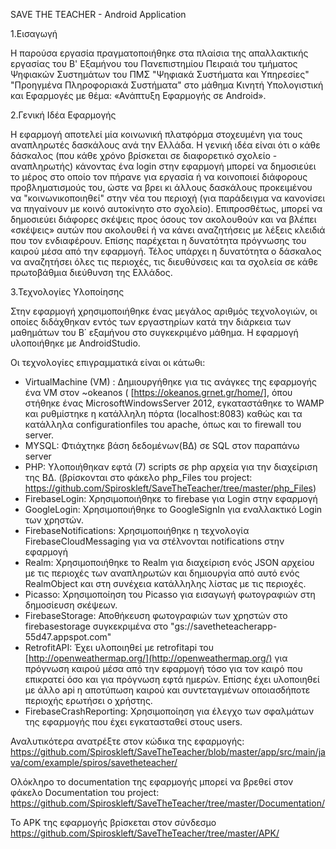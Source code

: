 
SAVE THE TEACHER - Android Application

1.Εισαγωγή

Η παρούσα εργασία πραγματοποιήθηκε στα πλαίσια της απαλλακτικής εργασίας του Β&#39; Εξαμήνου του Πανεπιστημίου Πειραιά του τμήματος Ψηφιακών Συστημάτων του ΠΜΣ "Ψηφιακά Συστήματα και Υπηρεσίες" "Προηγμένα Πληροφοριακά Συστήματα" στο μάθημα Κινητή Υπολογιστική και Εφαρμογές με θέμα: «Ανάπτυξη Εφαρμογής σε Android».

2.Γενική Ιδέα Εφαρμογής

Η εφαρμογή αποτελεί μία κοινωνική πλατφόρμα στοχευμένη για τους αναπληρωτές δασκάλους ανά την Ελλάδα. Η γενική ιδέα είναι ότι ο κάθε δάσκαλος (που κάθε χρόνο βρίσκεται σε διαφορετικό σχολείο - αναπληρωτής) κάνοντας ένα login στην εφαρμογή μπορεί να δημοσιεύει το μέρος στο οποίο τον πήρανε για εργασία ή να κοινοποιεί διάφορους προβληματισμούς του, ώστε να βρει κι άλλους δασκάλους προκειμένου να &quot;κοινωνικοποιηθεί&quot; στην νέα του περιοχή (για παράδειγμα να κανονίσει να πηγαίνουν με κοινό αυτοκίνητο στο σχολείο). Επιπροσθέτως, μπορεί να δημοσιεύει διάφορες σκέψεις προς όσους τον ακολουθούν και να βλέπει «σκέψεις» αυτών που ακολουθεί ή να κάνει αναζητήσεις με λέξεις κλειδιά που τον ενδιαφέρουν. Επίσης παρέχεται η δυνατότητα πρόγνωσης του καιρού μέσα από την εφαρμογή. Τέλος υπάρχει η δυνατότητα ο δάσκαλος να αναζητήσει όλες τις περιοχές, τις διευθύνσεις και τα σχολεία σε κάθε πρωτοβάθμια διεύθυνση της Ελλάδος.

3.Τεχνολογίες Υλοποίησης

Στην εφαρμογή χρησιμοποιήθηκε ένας μεγάλος αριθμός τεχνολογιών, οι οποίες διδάχθηκαν εντός των εργαστηρίων κατά την διάρκεια των μαθημάτων του Β΄ εξαμήνου στο συγκεκριμένο μάθημα. Η εφαρμογή υλοποιήθηκε με AndroidStudio.

Οι τεχνολογίες επιγραμματικά είναι οι κάτωθι:

- VirtualMachine (VM) : Δημιουργήθηκε για τις ανάγκες της εφαρμογής ένα VM στον ~okeanos ( [https://okeanos.grnet.gr/home/], όπου στήθηκε ένας MicrosoftWindowsServer 2012, εγκαταστάθηκε το WAMP και ρυθμίστηκε η κατάλληλη πόρτα (localhost:8083) καθώς και τα κατάλληλα configurationfiles του apache, όπως και το firewall του server.
- MYSQL: Φτιάχτηκε βάση δεδομένων(ΒΔ) σε SQL στον παραπάνω server
- PHP: Υλοποιήθηκαν εφτά (7) scripts σε php αρχεία για την διαχείριση της ΒΔ. (βρίσκονται στο φάκελο php_Files του project: https://github.com/Spiroskleft/SaveTheTeacher/tree/master/php_Files)
- FirebaseLogin: Χρησιμοποιήθηκε το firebase για Login στην εφαρμογή
- GoogleLogin: Χρησιμοποιήθηκε το GoogleSignIn για εναλλακτικό Login των χρηστών.
- FirebaseNotifications: Χρησιμοποιήθηκε η τεχνολογία FirebaseCloudMessaging για να στέλνονται notifications στην εφαρμογή
- Realm: Χρησιμοποιήθηκε το Realm για διαχείριση ενός JSON αρχείου με τις περιοχές των αναπληρωτών και δημιουργία από αυτό ενός RealmObject και στη συνέχεια κατάλληλης λίστας με τις περιοχές.
- Picasso: Χρησιμοποίηση του Picasso για εισαγωγή φωτογραφιών στη δημοσίευση σκέψεων.
- FirebaseStorage: Αποθήκευση φωτογραφιών των χρηστών στο firebasestorage συγκεκριμένα στο &quot;gs://savetheteacherapp-55d47.appspot.com&quot;
- RetrofitAPI: Έχει υλοποιηθεί με retrofitapi του [http://openweathermap.org/](http://openweathermap.org/) για πρόγνωση καιρού μέσα από την εφαρμογή τόσο για τον καιρό που επικρατεί όσο και για πρόγνωση εφτά ημερών. Επίσης έχει υλοποιηθεί με άλλο api η αποτύπωση καιρού και συντεταγμένων οποιασδήποτε περιοχής ερωτήσει ο χρήστης.
- FirebaseCrashReporting: Χρησιμοποίηση για έλεγχο των σφαλμάτων της εφαρμογής που έχει εγκατασταθεί στους users.



Αναλυτικότερα ανατρέξτε στον κώδικα της εφαρμογής: https://github.com/Spiroskleft/SaveTheTeacher/blob/master/app/src/main/java/com/example/spiros/savetheteacher/

Ολόκληρο το documentation της εφαρμογής μπορεί να βρεθεί στον φάκελο Documentation του project: https://github.com/Spiroskleft/SaveTheTeacher/tree/master/Documentation/

To APK της εφαρμογής βρίσκεται στον σύνδεσμο https://github.com/Spiroskleft/SaveTheTeacher/tree/master/APK/
